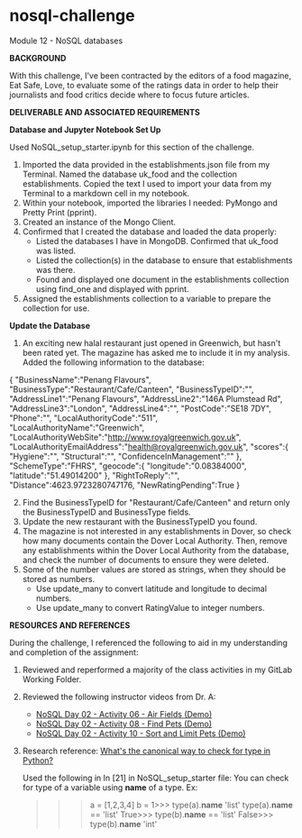 # nosql-challenge
Module 12 - NoSQL databases

**BACKGROUND**

With this challenge, I've been contracted by the editors of a food magazine, Eat Safe, Love, to evaluate some of the ratings data in order to help their journalists and food critics decide where to focus future articles.

**DELIVERABLE AND ASSOCIATED REQUIREMENTS**

**Database and Jupyter Notebook Set Up**

Used NoSQL_setup_starter.ipynb for this section of the challenge.

  1. Imported the data provided in the establishments.json file from my Terminal. Named the database uk_food and the collection establishments. Copied the text I used to import your data from my Terminal to a markdown cell in my notebook.
  2. Within your notebook, imported the libraries I needed: PyMongo and Pretty Print (pprint).
  3. Created an instance of the Mongo Client.
  4. Confirmed that I created the database and loaded the data properly:
     * Listed the databases I have in MongoDB. Confirmed that uk_food was listed.
     * Listed the collection(s) in the database to ensure that establishments was there.
     * Found and displayed one document in the establishments collection using find_one and displayed with pprint.
  5. Assigned the establishments collection to a variable to prepare the collection for use.

**Update the Database**

  1. An exciting new halal restaurant just opened in Greenwich, but hasn't been rated yet. The magazine has asked me to include it in my analysis. Added the following information to the database:

{
    "BusinessName":"Penang Flavours",
    "BusinessType":"Restaurant/Cafe/Canteen",
    "BusinessTypeID":"",
    "AddressLine1":"Penang Flavours",
    "AddressLine2":"146A Plumstead Rd",
    "AddressLine3":"London",
    "AddressLine4":"",
    "PostCode":"SE18 7DY",
    "Phone":"",
    "LocalAuthorityCode":"511",
    "LocalAuthorityName":"Greenwich",
    "LocalAuthorityWebSite":"http://www.royalgreenwich.gov.uk",
    "LocalAuthorityEmailAddress":"health@royalgreenwich.gov.uk",
    "scores":{
        "Hygiene":"",
        "Structural":"",
        "ConfidenceInManagement":""
    },
    "SchemeType":"FHRS",
    "geocode":{
        "longitude":"0.08384000",
        "latitude":"51.49014200"
    },
    "RightToReply":"",
    "Distance":4623.9723280747176,
    "NewRatingPending":True
}

  2. Find the BusinessTypeID for "Restaurant/Cafe/Canteen" and return only the BusinessTypeID and BusinessType fields.
  3. Update the new restaurant with the BusinessTypeID you found.
  4. The magazine is not interested in any establishments in Dover, so check how many documents contain the Dover Local Authority. Then, remove any establishments within the Dover Local Authority from the database, and check the number of documents to ensure they were deleted.
  5. Some of the number values are stored as strings, when they should be stored as numbers.
     * Use update_many to convert latitude and longitude to decimal numbers.
     * Use update_many to convert RatingValue to integer numbers.

**RESOURCES AND REFERENCES**

During the challenge, I referenced the following to aid in my understanding and completion of the assignment:

1. Reviewed and reperformed a majority of the class activities in my GitLab Working Folder.

2. Reviewed the following instructor videos from Dr. A:
   * [NoSQL Day 02 - Activity 06 - Air Fields (Demo)](https://youtu.be/9c9F6cP74wg)
   * [NoSQL Day 02 - Activity 08 - Find Pets (Demo)](https://youtu.be/bKnCmHFGN5s)
   * [NoSQL Day 02 - Activity 10 - Sort and Limit Pets (Demo)](https://youtu.be/e5ymqICA2BA)
  
4. Research reference:
   [What's the canonical way to check for type in Python?](https://stackoverflow.com/questions/152580/whats-the-canonical-way-to-check-for-type-in-python/57099789#57099789)

   Used the following in In [21] in NoSQL_setup_starter file:
   You can check for type of a variable using __name__ of a type.
   Ex:
   >>> a = [1,2,3,4]
   >>> b = 1>>> type(a).__name__
   'list'
   >>> type(a).__name__ == 'list'
   True>>> type(b).__name__ == 'list'
   False>>> type(b).__name__
   'int'

